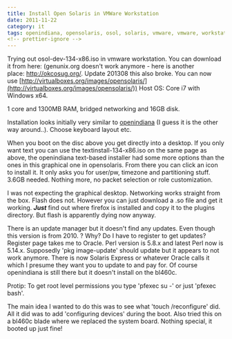 ```yaml
---
title: Install Open Solaris in VMWare Workstation
date: 2011-11-22
category: it
tags: openindiana, opensolaris, osol, solaris, vmware, vmware, workstation
<!-- prettier-ignore -->
---
```


Trying out osol-dev-134-x86.iso in vmware workstation. You can download it from here: (genunix.org doesn't work anymore - here is another place: <http://okcosug.org/>. Update 201308 this also broke. You can now use [http://virtualboxes.org/images/opensolaris/](http://virtualboxes.org/images/opensolaris/)) Host OS: Core i7 with Windows x64.

1 core and 1300MB RAM, bridged networking and 16GB disk.

Installation looks initially very similar to [openindiana](http://openindiana.org/ "http://openindiana.org/") (I guess it is the other way around..). Choose keyboard layout etc.

When you boot on the disc above you get directly into a desktop. If you only want text you can use the textinstall-134-x86.iso on the same page as above, the openindiana text-based installer had some more options than the ones in this graphical one in opensolaris. From there you can click an icon to install it. It only asks you for user/pw, timezone and partitioning stuff. 3.6GB needed. Nothing more, no packet selection or role customization.

I was not expecting the graphical desktop. Networking works straight from the box. Flash does not. However you can just download a .so file and get it working. _**Just**_ find out where firefox is installed and copy it to the plugins directory. But flash is apparently dying now anyway.

There is an update manager but it doesn't find any updates. Even though this version is from 2010. ? Why? Do I have to register to get updates? Register page takes me to Oracle. Perl version is 5.8.x and latest Perl now is 5.14.x. Supposedly 'pkg image-update' should update but it appears to not work anymore. There is now Solaris Express or whatever Oracle calls it which I presume they want you to update to and pay for. Of course openindiana is still there but it doesn't install on the bl460c.

Protip: To get root level permissions you type 'pfexec su -' or just 'pfexec bash'.

The main idea I wanted to do this was to see what 'touch /reconfigure' did. All it did was to add 'configuring devices' during the boot. Also tried this on a bl460c blade where we replaced the system board. Nothing special, it booted up just fine!

